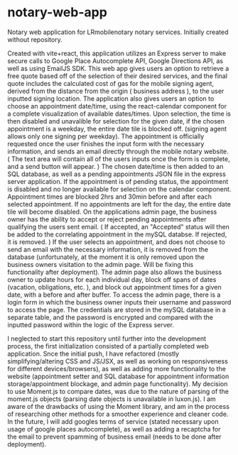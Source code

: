 # notary-web-app
Notary web application for LRmobilenotary notary services. Initially created without repository.

Created with vite+react, this application utilizes an Express server to make secure calls to Google Place Autocomplete API, Google Directions API, as well as using EmailJS SDK. This web app gives users an option to retrieve a free quote based off of the selection of their desired services, and the final quote includes the calculated cost of gas for the mobile signing agent, derived from the distance from the origin ( business address ), to the user inputted signing location. The application also gives users an option to choose an appointment date/time, using the react-calendar component for a complete visualization of available dates/times. Upon selection, the time is then disabled and unavalible for selection for the given date, if the chosen appointment is a weekday, the entire date tile is blocked off. (signing agent allows only one signing per weekday). The appointment is officially requested once the user finishes the input form with the necessary information, and sends an email directly through the mobile notary website. ( The text area will contain all of the users inputs once the form is complete, and a send button will appear. ) The chosen date/time is then added to an SQL database, as well as a pending appointments JSON file in the express server application. If the appointment is of pending status, the appointment is disabled and no longer available for selection on the calendar component. Appointment times are blocked 2hrs and 30min before and after each selected appointment. If no appointments are left for the day, the entire date tile will become disabled. On the applications admin page, the business owner has the ability to accept or reject pending appointments after qualifying the users sent email. ( If accepted, an "Accepted" status will then be added to the correlating appointment in the mySQL databse. If rejected, it is removed. ) If the user selects an appointment, and does not choose to send an email with the necessary information, it is removed from the database (unfortunately, at the moment it is only removed upon the business owners visitation to the admin page. Will be fixing this functionality after deployment). The admin page also allows the business owner to update hours for each individual day, block off spans of dates (vacation, obligations, etc. ), and block out appointment times for a given date, with a before and after buffer. To access the admin page, there is a login form in which the business owner inputs their username and password to access the page. The credentials are stored in the mySQL database in a separate table, and the password is encrypted and compared with the inputted password within the logic of the Express server.

I neglected to start this repository until further into the development process, the first initialization consisted of a partially completed web application. Snce the initial push, I have refactored (mostly simplifying/altering CSS and JS/JSX, as well as working on responsiveness for different devices/browsers), as well as adding more functionality to the website (appointment setter and SQL database for appointment information storage/appointment blockage, and admin page functionality). My decision to use Moment.js to compare dates, was due to the nature of parsing of the moment.js objects (parsing date objects is unavailable in luxon.js). I am aware of the drawbacks of using the Moment library, and am in the process of researching other methods for a smoother experience and cleaner code. In the future, I will add googles terms of service (stated necessary upon usage of google places autocomplete), as well as adding a recaptcha for the email to prevent spamming of business email (needs to be done after deployment).









